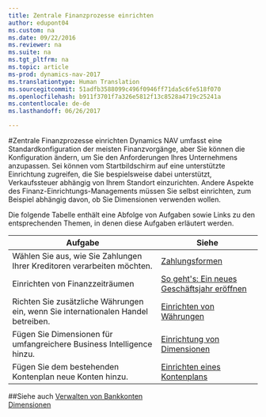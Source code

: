 ```yaml
---
title: Zentrale Finanzprozesse einrichten
author: edupont04
ms.custom: na
ms.date: 09/22/2016
ms.reviewer: na
ms.suite: na
ms.tgt_pltfrm: na
ms.topic: article
ms-prod: dynamics-nav-2017
ms.translationtype: Human Translation
ms.sourcegitcommit: 51adfb3588099c496f0946ff71da5c6fe518f070
ms.openlocfilehash: b911f3701f7a326e5812f13c8528a4719c25241a
ms.contentlocale: de-de
ms.lasthandoff: 06/26/2017

---
```


#<a name="set-up-core-financial-processes"></a>Zentrale Finanzprozesse einrichten
Dynamics NAV umfasst eine Standardkonfiguration der meisten Finanzvorgänge, aber Sie können die Konfiguration ändern, um Sie den Anforderungen Ihres Unternehmens anzupassen.
Sei können vom Startbildschirm auf eine unterstützte Einrichtung zugreifen, die Sie bespielsweise dabei unterstützt, Verkaufssteuer abhängig von Ihrem Standort einzurichten. Andere Aspekte des Finanz-Einrichtungs-Managements müssen Sie selbst einrichten, zum Beispiel abhängig davon, ob Sie Dimensionen verwenden wollen.  

Die folgende Tabelle enthält eine Abfolge von Aufgaben sowie Links zu den entsprechenden Themen, in denen diese Aufgaben erläutert werden.

| Aufgabe                                                                  | Siehe                      |
|---------------------------------------------------------------------|--------------------------|
|Wählen Sie aus, wie Sie Zahlungen Ihrer Kreditoren verarbeiten möchten.|[Zahlungsformen](finance-setup-payment-methods.md)|
|Einrichten von Finanzzeiträumen|[So geht's: Ein neues Geschäftsjahr eröffnen](finance-setup-how-open-new-fiscal-year.md)|
|Richten Sie zusätzliche Währungen ein, wenn Sie internationalen Handel betreiben.|[Einrichten von Währungen](finance-setup-setup-currencies.md)|
|Fügen Sie Dimensionen für umfangreichere Business Intelligence hinzu.|[Einrichtung von Dimensionen](finance-setup-setup-dimensions.md)|
|Fügen Sie dem bestehenden Kontenplan neue Konten hinzu.|[Einrichten eines Kontenplans](finance-setup-setup-chart-accounts.md)|



##<a name="see-also"></a>Siehe auch
[Verwalten von Bankkonten](bank-manage-bank-accounts.md)    
[Dimensionen](finance-setup-dimensions.md)  

